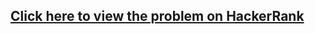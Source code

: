 ## [Click here to view the problem on HackerRank](https://www.hackerrank.com/challenges/compare-the-triplets/problem)
